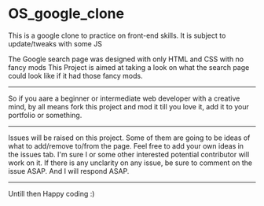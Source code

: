 # OS_google_clone
This is a google clone to practice on front-end skills. It is subject to update/tweaks with some JS

The Google search page was designed with only HTML and CSS with no fancy mods
This Project is aimed at taking a look on what the search page could look like if it had those fancy mods.

------------------------------------------------------------------------------------------------------------------------

So if you aare a beginner or intermediate web developer with a creative mind, by all means fork this project and 
mod it till you love it, add it to your portfolio or something.

------------------------------------------------------------------------------------------------------------------------

Issues will be raised on this project.
Some of them are going to be ideas of what to add/remove to/from the page. Feel free to add your own ideas in
the issues tab. I'm sure I or some other interested potential contributor will work on it.
If there is any unclarity on any issue, be sure to comment on the issue ASAP. And I will respond ASAP.

------------------------------------------------------------------------------------------------------------------------
Untill then Happy coding :)
